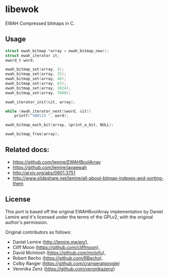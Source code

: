 libewok
=======

EWAH Compressed bitmaps in C.

Usage
-----

```c
struct ewah_bitmap *array = ewah_bitmap_new();
struct ewah_iterator it;
eword_t word;

ewah_bitmap_set(array, 3);
ewah_bitmap_set(array, 32);
ewah_bitmap_set(array, 48);
ewah_bitmap_set(array, 63);
ewah_bitmap_set(array, 1024);
ewah_bitmap_set(array, 7600);

ewah_iterator_init(&it, array);

while (ewah_iterator_next(&word, &it))
    printf("%08llX ", word);

ewah_bitmap_each_bit(array, &print_a_bit, NULL);

ewah_bitmap_free(array);
````

Related docs:
------------

- https://github.com/lemire/EWAHBoolArray
- https://github.com/lemire/javaewah
- http://arxiv.org/abs/0901.3751
- http://www.slideshare.net/lemire/all-about-bitmap-indexes-and-sorting-them

License
-------

This port is based off the original EWAHBoolArray implementation by Daniel Lemire and it's licensed under the terms of the GPLv2, with the original author's permission.

Original contributors as follows:

- Daniel Lemire (http://lemire.me/en/), 
- Cliff Moon (https://github.com/cliffmoon), 
- David McIntosh (https://github.com/mctofu),
- Robert Becho (https://github.com/RBecho),
- Colby Ranger (https://github.com/crangeratgoogle)
- Veronika Zenz (https://github.com/veronikazenz)
